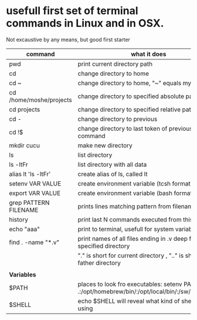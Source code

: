 
# usefull first set of terminal commands in Linux and in OSX.

Not excaustive by any means, but good first starter

| command | what it does |
|------|------------|
| pwd  | print current directory path |
| cd   | change directory to home |
| cd ~  | change directory to home, "~" equals my home |
| cd /home/moshe/projects  | change directory to specified absolute path |
| cd projects  | change directory to specified relative path |
| cd  -  | change directory to previous  |
| cd  !$  | change directory to last token of previous command |
| mkdir cucu |  make new directory |
| ls |  list directory |
| ls -ltFr |  list directory with all data |
| alias lt 'ls -ltFr'    |  create alias of ls, called lt | 
| setenv VAR VALUE  | create environment variable (tcsh format) |
| export VAR VALUE  |  create environment variable (bash format)   |
| grep PATTERN FILENAME | prints lines matching pattern from filename |
| history |    print last N commands executed from this terminal |
| echo "aaa" | print to terminal, usefull for system variables |
| find . -name "*.v" |  print names of all files ending in .v deep from the specified directory |
|                    |  "." is short for current directory , ".." is short for father directory |
|        |        |
| **Variables** |        |
| $PATH |  places to look fro executables:  setenv PATH .:/opt/homebrew/bin/:/opt/local/bin/:/sw/bin:$PATH   |
| $SHELL | echo $SHELL will reveal what kind of shell You are using |

